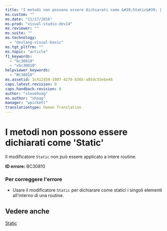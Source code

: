 ```yaml
---
title: "I metodi non possono essere dichiarati come &#39;Static&#39; | Microsoft Docs"
ms.custom: ""
ms.date: "11/17/2016"
ms.prod: "visual-studio-dev14"
ms.reviewer: ""
ms.suite: ""
ms.technology: 
  - "devlang-visual-basic"
ms.tgt_pltfrm: ""
ms.topic: "article"
f1_keywords: 
  - "bc30810"
  - "vbc30810"
helpviewer_keywords: 
  - "BC30810"
ms.assetid: 3c412d58-1007-4278-b365-a85dc55ebe48
caps.latest.revision: 8
caps.handback.revision: 8
author: "stevehoag"
ms.author: "shoag"
manager: "wpickett"
translationtype: Human Translation
---
```

# I metodi non possono essere dichiarati come &#39;Static&#39;
Il modificatore `Static` non può essere applicato a intere routine.  
  
 **ID errore:** BC30810  
  
### Per correggere l'errore  
  
-   Usare il modificatore `Static` per dichiarare come statici i singoli elementi all'interno di una routine.  
  
## Vedere anche  
 [Static](../../visual-basic/language-reference/modifiers/static.md)